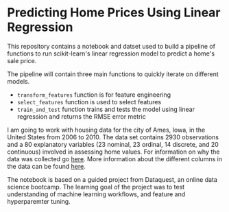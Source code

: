 # Predicting Home Prices Using Linear Regression
This repository contains a notebook and datset used to build a pipeline of functions to run scikit-learn's linear regression model to predict a home's sale price.

The pipeline will contain three main functions to quickly iterate on different models.
- `transform_features` function is for feature engineering
- `select_features` function is used to select features 
- `train_and_test` function trains and tests the model using linear regression and returns the RMSE error metric


I am going to work with housing data for the city of Ames, Iowa, in the United States from 2006 to 2010. The data set contains 2930 observations and a 80 explanatory variables (23 nominal, 23 ordinal, 14 discrete, and 20 continuous) involved in assessing home values. For information on why the data was collected go [here](https://doi.org/10.1080/10691898.2011.11889627). More information about the different columns in the data can be found [here](https://s3.amazonaws.com/dq-content/307/data_description.txt).


The notebook is based on a guided project from Dataquest, an online data science bootcamp. The learning goal of the project was to test understanding of machine learning workflows, and feature and hyperparemter tuning.
